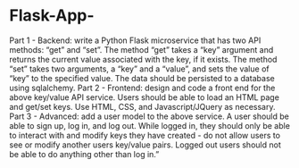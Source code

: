 # Flask-App-


Part 1 - Backend: write a Python Flask microservice that has two API methods: “get” and “set”.  The method “get” takes a “key” argument and returns the current value associated with the key, if it exists.  The method “set” takes two arguments, a “key” and a “value”, and sets the value of “key” to the specified value.  The data should be persisted to a database using sqlalchemy.
Part 2 - Frontend: design and code a front end for the above key/value API service.  Users should be able to load an HTML page and get/set keys.  Use HTML, CSS, and Javascript/JQuery as necessary.
Part 3 - Advanced: add a user model to the above service.  A user should be able to sign up, log in, and log out.  While logged in, they should only be able to interact with and modify keys they have created - do not allow users to see or modify another users key/value pairs.  Logged out users should not be able to do anything other than log in.”
